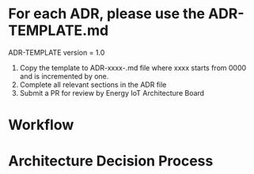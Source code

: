 # For each ADR, please use the ADR-TEMPLATE.md
ADR-TEMPLATE version = 1.0

1. Copy the template to ADR-xxxx-<topic>.md file where xxxx starts from 0000 and is incremented by one.
2. Complete all relevant sections in the ADR file
3. Submit a PR for review by Energy IoT Architecture Board

# Workflow

# Architecture Decision Process
